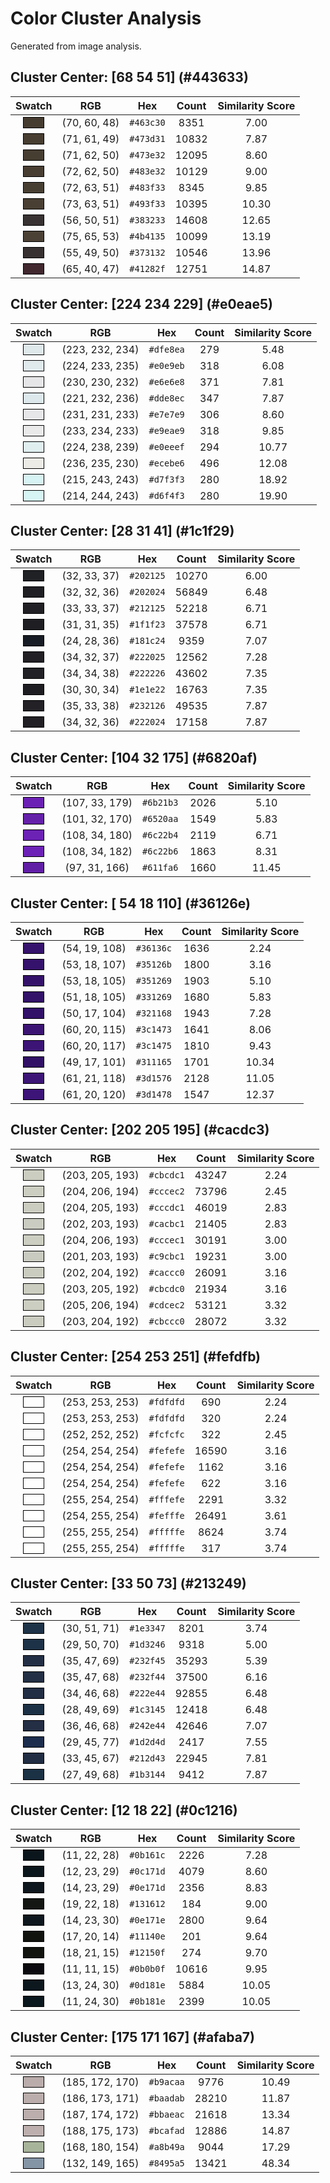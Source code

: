 # Color Cluster Analysis

Generated from image analysis.

## Cluster Center: [68 54 51] (#443633)

| Swatch | RGB | Hex | Count | Similarity Score |
| :---: | :---: | :---: | :---: | :---: |
| <span style="background-color: #463c30; border: 1px solid black; padding: 0.5em 1em; display: inline-block;"></span> | (70, 60, 48) | `#463c30` | 8351 | 7.00 |
| <span style="background-color: #473d31; border: 1px solid black; padding: 0.5em 1em; display: inline-block;"></span> | (71, 61, 49) | `#473d31` | 10832 | 7.87 |
| <span style="background-color: #473e32; border: 1px solid black; padding: 0.5em 1em; display: inline-block;"></span> | (71, 62, 50) | `#473e32` | 12095 | 8.60 |
| <span style="background-color: #483e32; border: 1px solid black; padding: 0.5em 1em; display: inline-block;"></span> | (72, 62, 50) | `#483e32` | 10129 | 9.00 |
| <span style="background-color: #483f33; border: 1px solid black; padding: 0.5em 1em; display: inline-block;"></span> | (72, 63, 51) | `#483f33` | 8345 | 9.85 |
| <span style="background-color: #493f33; border: 1px solid black; padding: 0.5em 1em; display: inline-block;"></span> | (73, 63, 51) | `#493f33` | 10395 | 10.30 |
| <span style="background-color: #383233; border: 1px solid black; padding: 0.5em 1em; display: inline-block;"></span> | (56, 50, 51) | `#383233` | 14608 | 12.65 |
| <span style="background-color: #4b4135; border: 1px solid black; padding: 0.5em 1em; display: inline-block;"></span> | (75, 65, 53) | `#4b4135` | 10099 | 13.19 |
| <span style="background-color: #373132; border: 1px solid black; padding: 0.5em 1em; display: inline-block;"></span> | (55, 49, 50) | `#373132` | 10546 | 13.96 |
| <span style="background-color: #41282f; border: 1px solid black; padding: 0.5em 1em; display: inline-block;"></span> | (65, 40, 47) | `#41282f` | 12751 | 14.87 |

## Cluster Center: [224 234 229] (#e0eae5)

| Swatch | RGB | Hex | Count | Similarity Score |
| :---: | :---: | :---: | :---: | :---: |
| <span style="background-color: #dfe8ea; border: 1px solid black; padding: 0.5em 1em; display: inline-block;"></span> | (223, 232, 234) | `#dfe8ea` | 279 | 5.48 |
| <span style="background-color: #e0e9eb; border: 1px solid black; padding: 0.5em 1em; display: inline-block;"></span> | (224, 233, 235) | `#e0e9eb` | 318 | 6.08 |
| <span style="background-color: #e6e6e8; border: 1px solid black; padding: 0.5em 1em; display: inline-block;"></span> | (230, 230, 232) | `#e6e6e8` | 371 | 7.81 |
| <span style="background-color: #dde8ec; border: 1px solid black; padding: 0.5em 1em; display: inline-block;"></span> | (221, 232, 236) | `#dde8ec` | 347 | 7.87 |
| <span style="background-color: #e7e7e9; border: 1px solid black; padding: 0.5em 1em; display: inline-block;"></span> | (231, 231, 233) | `#e7e7e9` | 306 | 8.60 |
| <span style="background-color: #e9eae9; border: 1px solid black; padding: 0.5em 1em; display: inline-block;"></span> | (233, 234, 233) | `#e9eae9` | 318 | 9.85 |
| <span style="background-color: #e0eeef; border: 1px solid black; padding: 0.5em 1em; display: inline-block;"></span> | (224, 238, 239) | `#e0eeef` | 294 | 10.77 |
| <span style="background-color: #ecebe6; border: 1px solid black; padding: 0.5em 1em; display: inline-block;"></span> | (236, 235, 230) | `#ecebe6` | 496 | 12.08 |
| <span style="background-color: #d7f3f3; border: 1px solid black; padding: 0.5em 1em; display: inline-block;"></span> | (215, 243, 243) | `#d7f3f3` | 280 | 18.92 |
| <span style="background-color: #d6f4f3; border: 1px solid black; padding: 0.5em 1em; display: inline-block;"></span> | (214, 244, 243) | `#d6f4f3` | 280 | 19.90 |

## Cluster Center: [28 31 41] (#1c1f29)

| Swatch | RGB | Hex | Count | Similarity Score |
| :---: | :---: | :---: | :---: | :---: |
| <span style="background-color: #202125; border: 1px solid black; padding: 0.5em 1em; display: inline-block;"></span> | (32, 33, 37) | `#202125` | 10270 | 6.00 |
| <span style="background-color: #202024; border: 1px solid black; padding: 0.5em 1em; display: inline-block;"></span> | (32, 32, 36) | `#202024` | 56849 | 6.48 |
| <span style="background-color: #212125; border: 1px solid black; padding: 0.5em 1em; display: inline-block;"></span> | (33, 33, 37) | `#212125` | 52218 | 6.71 |
| <span style="background-color: #1f1f23; border: 1px solid black; padding: 0.5em 1em; display: inline-block;"></span> | (31, 31, 35) | `#1f1f23` | 37578 | 6.71 |
| <span style="background-color: #181c24; border: 1px solid black; padding: 0.5em 1em; display: inline-block;"></span> | (24, 28, 36) | `#181c24` | 9359 | 7.07 |
| <span style="background-color: #222025; border: 1px solid black; padding: 0.5em 1em; display: inline-block;"></span> | (34, 32, 37) | `#222025` | 12562 | 7.28 |
| <span style="background-color: #222226; border: 1px solid black; padding: 0.5em 1em; display: inline-block;"></span> | (34, 34, 38) | `#222226` | 43602 | 7.35 |
| <span style="background-color: #1e1e22; border: 1px solid black; padding: 0.5em 1em; display: inline-block;"></span> | (30, 30, 34) | `#1e1e22` | 16763 | 7.35 |
| <span style="background-color: #232126; border: 1px solid black; padding: 0.5em 1em; display: inline-block;"></span> | (35, 33, 38) | `#232126` | 49535 | 7.87 |
| <span style="background-color: #222024; border: 1px solid black; padding: 0.5em 1em; display: inline-block;"></span> | (34, 32, 36) | `#222024` | 17158 | 7.87 |

## Cluster Center: [104  32 175] (#6820af)

| Swatch | RGB | Hex | Count | Similarity Score |
| :---: | :---: | :---: | :---: | :---: |
| <span style="background-color: #6b21b3; border: 1px solid black; padding: 0.5em 1em; display: inline-block;"></span> | (107, 33, 179) | `#6b21b3` | 2026 | 5.10 |
| <span style="background-color: #6520aa; border: 1px solid black; padding: 0.5em 1em; display: inline-block;"></span> | (101, 32, 170) | `#6520aa` | 1549 | 5.83 |
| <span style="background-color: #6c22b4; border: 1px solid black; padding: 0.5em 1em; display: inline-block;"></span> | (108, 34, 180) | `#6c22b4` | 2119 | 6.71 |
| <span style="background-color: #6c22b6; border: 1px solid black; padding: 0.5em 1em; display: inline-block;"></span> | (108, 34, 182) | `#6c22b6` | 1863 | 8.31 |
| <span style="background-color: #611fa6; border: 1px solid black; padding: 0.5em 1em; display: inline-block;"></span> | (97, 31, 166) | `#611fa6` | 1660 | 11.45 |

## Cluster Center: [ 54  18 110] (#36126e)

| Swatch | RGB | Hex | Count | Similarity Score |
| :---: | :---: | :---: | :---: | :---: |
| <span style="background-color: #36136c; border: 1px solid black; padding: 0.5em 1em; display: inline-block;"></span> | (54, 19, 108) | `#36136c` | 1636 | 2.24 |
| <span style="background-color: #35126b; border: 1px solid black; padding: 0.5em 1em; display: inline-block;"></span> | (53, 18, 107) | `#35126b` | 1800 | 3.16 |
| <span style="background-color: #351269; border: 1px solid black; padding: 0.5em 1em; display: inline-block;"></span> | (53, 18, 105) | `#351269` | 1903 | 5.10 |
| <span style="background-color: #331269; border: 1px solid black; padding: 0.5em 1em; display: inline-block;"></span> | (51, 18, 105) | `#331269` | 1680 | 5.83 |
| <span style="background-color: #321168; border: 1px solid black; padding: 0.5em 1em; display: inline-block;"></span> | (50, 17, 104) | `#321168` | 1943 | 7.28 |
| <span style="background-color: #3c1473; border: 1px solid black; padding: 0.5em 1em; display: inline-block;"></span> | (60, 20, 115) | `#3c1473` | 1641 | 8.06 |
| <span style="background-color: #3c1475; border: 1px solid black; padding: 0.5em 1em; display: inline-block;"></span> | (60, 20, 117) | `#3c1475` | 1810 | 9.43 |
| <span style="background-color: #311165; border: 1px solid black; padding: 0.5em 1em; display: inline-block;"></span> | (49, 17, 101) | `#311165` | 1701 | 10.34 |
| <span style="background-color: #3d1576; border: 1px solid black; padding: 0.5em 1em; display: inline-block;"></span> | (61, 21, 118) | `#3d1576` | 2128 | 11.05 |
| <span style="background-color: #3d1478; border: 1px solid black; padding: 0.5em 1em; display: inline-block;"></span> | (61, 20, 120) | `#3d1478` | 1547 | 12.37 |

## Cluster Center: [202 205 195] (#cacdc3)

| Swatch | RGB | Hex | Count | Similarity Score |
| :---: | :---: | :---: | :---: | :---: |
| <span style="background-color: #cbcdc1; border: 1px solid black; padding: 0.5em 1em; display: inline-block;"></span> | (203, 205, 193) | `#cbcdc1` | 43247 | 2.24 |
| <span style="background-color: #cccec2; border: 1px solid black; padding: 0.5em 1em; display: inline-block;"></span> | (204, 206, 194) | `#cccec2` | 73796 | 2.45 |
| <span style="background-color: #cccdc1; border: 1px solid black; padding: 0.5em 1em; display: inline-block;"></span> | (204, 205, 193) | `#cccdc1` | 46019 | 2.83 |
| <span style="background-color: #cacbc1; border: 1px solid black; padding: 0.5em 1em; display: inline-block;"></span> | (202, 203, 193) | `#cacbc1` | 21405 | 2.83 |
| <span style="background-color: #cccec1; border: 1px solid black; padding: 0.5em 1em; display: inline-block;"></span> | (204, 206, 193) | `#cccec1` | 30191 | 3.00 |
| <span style="background-color: #c9cbc1; border: 1px solid black; padding: 0.5em 1em; display: inline-block;"></span> | (201, 203, 193) | `#c9cbc1` | 19231 | 3.00 |
| <span style="background-color: #caccc0; border: 1px solid black; padding: 0.5em 1em; display: inline-block;"></span> | (202, 204, 192) | `#caccc0` | 26091 | 3.16 |
| <span style="background-color: #cbcdc0; border: 1px solid black; padding: 0.5em 1em; display: inline-block;"></span> | (203, 205, 192) | `#cbcdc0` | 21934 | 3.16 |
| <span style="background-color: #cdcec2; border: 1px solid black; padding: 0.5em 1em; display: inline-block;"></span> | (205, 206, 194) | `#cdcec2` | 53121 | 3.32 |
| <span style="background-color: #cbccc0; border: 1px solid black; padding: 0.5em 1em; display: inline-block;"></span> | (203, 204, 192) | `#cbccc0` | 28072 | 3.32 |

## Cluster Center: [254 253 251] (#fefdfb)

| Swatch | RGB | Hex | Count | Similarity Score |
| :---: | :---: | :---: | :---: | :---: |
| <span style="background-color: #fdfdfd; border: 1px solid black; padding: 0.5em 1em; display: inline-block;"></span> | (253, 253, 253) | `#fdfdfd` | 690 | 2.24 |
| <span style="background-color: #fdfdfd; border: 1px solid black; padding: 0.5em 1em; display: inline-block;"></span> | (253, 253, 253) | `#fdfdfd` | 320 | 2.24 |
| <span style="background-color: #fcfcfc; border: 1px solid black; padding: 0.5em 1em; display: inline-block;"></span> | (252, 252, 252) | `#fcfcfc` | 322 | 2.45 |
| <span style="background-color: #fefefe; border: 1px solid black; padding: 0.5em 1em; display: inline-block;"></span> | (254, 254, 254) | `#fefefe` | 16590 | 3.16 |
| <span style="background-color: #fefefe; border: 1px solid black; padding: 0.5em 1em; display: inline-block;"></span> | (254, 254, 254) | `#fefefe` | 1162 | 3.16 |
| <span style="background-color: #fefefe; border: 1px solid black; padding: 0.5em 1em; display: inline-block;"></span> | (254, 254, 254) | `#fefefe` | 622 | 3.16 |
| <span style="background-color: #fffefe; border: 1px solid black; padding: 0.5em 1em; display: inline-block;"></span> | (255, 254, 254) | `#fffefe` | 2291 | 3.32 |
| <span style="background-color: #fefffe; border: 1px solid black; padding: 0.5em 1em; display: inline-block;"></span> | (254, 255, 254) | `#fefffe` | 26491 | 3.61 |
| <span style="background-color: #fffffe; border: 1px solid black; padding: 0.5em 1em; display: inline-block;"></span> | (255, 255, 254) | `#fffffe` | 8624 | 3.74 |
| <span style="background-color: #fffffe; border: 1px solid black; padding: 0.5em 1em; display: inline-block;"></span> | (255, 255, 254) | `#fffffe` | 317 | 3.74 |

## Cluster Center: [33 50 73] (#213249)

| Swatch | RGB | Hex | Count | Similarity Score |
| :---: | :---: | :---: | :---: | :---: |
| <span style="background-color: #1e3347; border: 1px solid black; padding: 0.5em 1em; display: inline-block;"></span> | (30, 51, 71) | `#1e3347` | 8201 | 3.74 |
| <span style="background-color: #1d3246; border: 1px solid black; padding: 0.5em 1em; display: inline-block;"></span> | (29, 50, 70) | `#1d3246` | 9318 | 5.00 |
| <span style="background-color: #232f45; border: 1px solid black; padding: 0.5em 1em; display: inline-block;"></span> | (35, 47, 69) | `#232f45` | 35293 | 5.39 |
| <span style="background-color: #232f44; border: 1px solid black; padding: 0.5em 1em; display: inline-block;"></span> | (35, 47, 68) | `#232f44` | 37500 | 6.16 |
| <span style="background-color: #222e44; border: 1px solid black; padding: 0.5em 1em; display: inline-block;"></span> | (34, 46, 68) | `#222e44` | 92855 | 6.48 |
| <span style="background-color: #1c3145; border: 1px solid black; padding: 0.5em 1em; display: inline-block;"></span> | (28, 49, 69) | `#1c3145` | 12418 | 6.48 |
| <span style="background-color: #242e44; border: 1px solid black; padding: 0.5em 1em; display: inline-block;"></span> | (36, 46, 68) | `#242e44` | 42646 | 7.07 |
| <span style="background-color: #1d2d4d; border: 1px solid black; padding: 0.5em 1em; display: inline-block;"></span> | (29, 45, 77) | `#1d2d4d` | 2417 | 7.55 |
| <span style="background-color: #212d43; border: 1px solid black; padding: 0.5em 1em; display: inline-block;"></span> | (33, 45, 67) | `#212d43` | 22945 | 7.81 |
| <span style="background-color: #1b3144; border: 1px solid black; padding: 0.5em 1em; display: inline-block;"></span> | (27, 49, 68) | `#1b3144` | 9412 | 7.87 |

## Cluster Center: [12 18 22] (#0c1216)

| Swatch | RGB | Hex | Count | Similarity Score |
| :---: | :---: | :---: | :---: | :---: |
| <span style="background-color: #0b161c; border: 1px solid black; padding: 0.5em 1em; display: inline-block;"></span> | (11, 22, 28) | `#0b161c` | 2226 | 7.28 |
| <span style="background-color: #0c171d; border: 1px solid black; padding: 0.5em 1em; display: inline-block;"></span> | (12, 23, 29) | `#0c171d` | 4079 | 8.60 |
| <span style="background-color: #0e171d; border: 1px solid black; padding: 0.5em 1em; display: inline-block;"></span> | (14, 23, 29) | `#0e171d` | 2356 | 8.83 |
| <span style="background-color: #131612; border: 1px solid black; padding: 0.5em 1em; display: inline-block;"></span> | (19, 22, 18) | `#131612` | 184 | 9.00 |
| <span style="background-color: #0e171e; border: 1px solid black; padding: 0.5em 1em; display: inline-block;"></span> | (14, 23, 30) | `#0e171e` | 2800 | 9.64 |
| <span style="background-color: #11140e; border: 1px solid black; padding: 0.5em 1em; display: inline-block;"></span> | (17, 20, 14) | `#11140e` | 201 | 9.64 |
| <span style="background-color: #12150f; border: 1px solid black; padding: 0.5em 1em; display: inline-block;"></span> | (18, 21, 15) | `#12150f` | 274 | 9.70 |
| <span style="background-color: #0b0b0f; border: 1px solid black; padding: 0.5em 1em; display: inline-block;"></span> | (11, 11, 15) | `#0b0b0f` | 10616 | 9.95 |
| <span style="background-color: #0d181e; border: 1px solid black; padding: 0.5em 1em; display: inline-block;"></span> | (13, 24, 30) | `#0d181e` | 5884 | 10.05 |
| <span style="background-color: #0b181e; border: 1px solid black; padding: 0.5em 1em; display: inline-block;"></span> | (11, 24, 30) | `#0b181e` | 2399 | 10.05 |

## Cluster Center: [175 171 167] (#afaba7)

| Swatch | RGB | Hex | Count | Similarity Score |
| :---: | :---: | :---: | :---: | :---: |
| <span style="background-color: #b9acaa; border: 1px solid black; padding: 0.5em 1em; display: inline-block;"></span> | (185, 172, 170) | `#b9acaa` | 9776 | 10.49 |
| <span style="background-color: #baadab; border: 1px solid black; padding: 0.5em 1em; display: inline-block;"></span> | (186, 173, 171) | `#baadab` | 28210 | 11.87 |
| <span style="background-color: #bbaeac; border: 1px solid black; padding: 0.5em 1em; display: inline-block;"></span> | (187, 174, 172) | `#bbaeac` | 21618 | 13.34 |
| <span style="background-color: #bcafad; border: 1px solid black; padding: 0.5em 1em; display: inline-block;"></span> | (188, 175, 173) | `#bcafad` | 12886 | 14.87 |
| <span style="background-color: #a8b49a; border: 1px solid black; padding: 0.5em 1em; display: inline-block;"></span> | (168, 180, 154) | `#a8b49a` | 9044 | 17.29 |
| <span style="background-color: #8495a5; border: 1px solid black; padding: 0.5em 1em; display: inline-block;"></span> | (132, 149, 165) | `#8495a5` | 13421 | 48.34 |

